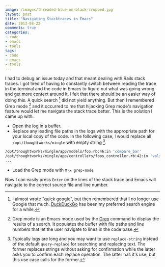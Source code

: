 ```yaml
---
image: /images/threaded-blue-on-black-cropped.jpg
layout: post
title: "Navigating Stacktraces in Emacs"
date: 2013-08-22
comments: true
categories:
- code
- emacs
- tools
tags:
- code
- emacs
- tools
---
```

I had to debug an issue today and that meant dealing with Rails stack traces. I got tired of having to constantly switch between reading the trace in the terminal and the code in Emacs to figure out what was going wrong and get more context around it. I felt that there should be an easier way of doing this. A quick search [^1] did not yield anything. But then I remembered Grep mode [^2] and it occurred to me that hijacking Grep mode's navigation feature would let me navigate the stack trace better. This is the solution I came up with.

<!--more-->

* Open the log in a buffer.
* Replace any leading file paths in the logs with the appropriate path for your local copy of the code. In the following case, I would replace all `/opt/thoughtworks/mingle` with empty string [^3].
```bash
/opt/thoughtworks/mingle/app/models/foo.rb:46:in 'compare_bar'
/opt/thoughtworks/mingle/app/controllers/foos_controller.rb:42:in 'validate_bar'
...
```
* Load the Grep mode with `M-x grep-mode`

Now I can easily press `Enter` on the lines of the stack trace and Emacs will navigate to the correct source file and line number.


[^1]: I almost wrote "quick google", but then remembered that I no longer use Google that much. [DuckDuckGo](http://duckduckgo.com) has been my preferred search engine for a while.
[^2]: Grep mode is an Emacs mode used by the [Grep](http://www.emacswiki.org/emacs/GrepMode) command to display the results of a search. It populates the buffer with file paths and line numbers that let the user navigate to lines in the code base.
[^3]: Typically logs are long and you may want to use `replace-string` instead of the default `query-replace` for searching and replacing text. The former replaces strings without asking for confirmation while the latter asks you to confirm each replace operation. The latter has it's use, but this use case calls for the former.